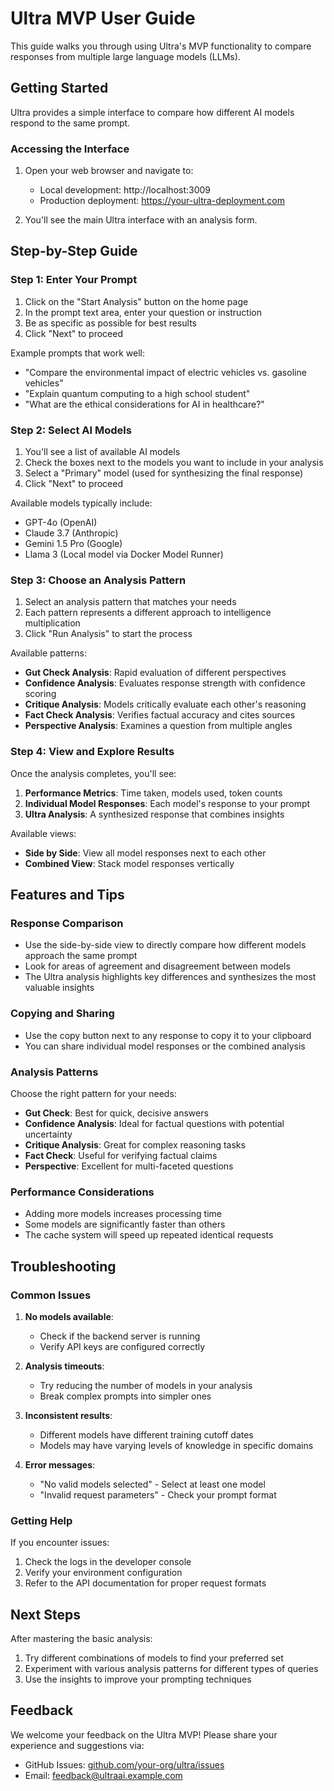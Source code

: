 # Ultra MVP User Guide

This guide walks you through using Ultra's MVP functionality to compare responses from multiple large language models (LLMs).

## Getting Started

Ultra provides a simple interface to compare how different AI models respond to the same prompt.

### Accessing the Interface

1. Open your web browser and navigate to:
   - Local development: http://localhost:3009
   - Production deployment: https://your-ultra-deployment.com

2. You'll see the main Ultra interface with an analysis form.

## Step-by-Step Guide

### Step 1: Enter Your Prompt

1. Click on the "Start Analysis" button on the home page
2. In the prompt text area, enter your question or instruction
3. Be as specific as possible for best results
4. Click "Next" to proceed

Example prompts that work well:
- "Compare the environmental impact of electric vehicles vs. gasoline vehicles"
- "Explain quantum computing to a high school student"
- "What are the ethical considerations for AI in healthcare?"

### Step 2: Select AI Models

1. You'll see a list of available AI models
2. Check the boxes next to the models you want to include in your analysis
3. Select a "Primary" model (used for synthesizing the final response)
4. Click "Next" to proceed

Available models typically include:
- GPT-4o (OpenAI)
- Claude 3.7 (Anthropic)
- Gemini 1.5 Pro (Google)
- Llama 3 (Local model via Docker Model Runner)

### Step 3: Choose an Analysis Pattern

1. Select an analysis pattern that matches your needs
2. Each pattern represents a different approach to intelligence multiplication
3. Click "Run Analysis" to start the process

Available patterns:
- **Gut Check Analysis**: Rapid evaluation of different perspectives
- **Confidence Analysis**: Evaluates response strength with confidence scoring
- **Critique Analysis**: Models critically evaluate each other's reasoning
- **Fact Check Analysis**: Verifies factual accuracy and cites sources
- **Perspective Analysis**: Examines a question from multiple angles

### Step 4: View and Explore Results

Once the analysis completes, you'll see:

1. **Performance Metrics**: Time taken, models used, token counts
2. **Individual Model Responses**: Each model's response to your prompt
3. **Ultra Analysis**: A synthesized response that combines insights

Available views:
- **Side by Side**: View all model responses next to each other
- **Combined View**: Stack model responses vertically

## Features and Tips

### Response Comparison

- Use the side-by-side view to directly compare how different models approach the same prompt
- Look for areas of agreement and disagreement between models
- The Ultra analysis highlights key differences and synthesizes the most valuable insights

### Copying and Sharing

- Use the copy button next to any response to copy it to your clipboard
- You can share individual model responses or the combined analysis

### Analysis Patterns

Choose the right pattern for your needs:

- **Gut Check**: Best for quick, decisive answers
- **Confidence Analysis**: Ideal for factual questions with potential uncertainty
- **Critique Analysis**: Great for complex reasoning tasks
- **Fact Check**: Useful for verifying factual claims
- **Perspective**: Excellent for multi-faceted questions

### Performance Considerations

- Adding more models increases processing time
- Some models are significantly faster than others
- The cache system will speed up repeated identical requests

## Troubleshooting

### Common Issues

1. **No models available**: 
   - Check if the backend server is running
   - Verify API keys are configured correctly

2. **Analysis timeouts**:
   - Try reducing the number of models in your analysis
   - Break complex prompts into simpler ones

3. **Inconsistent results**:
   - Different models have different training cutoff dates
   - Models may have varying levels of knowledge in specific domains

4. **Error messages**:
   - "No valid models selected" - Select at least one model
   - "Invalid request parameters" - Check your prompt format

### Getting Help

If you encounter issues:

1. Check the logs in the developer console
2. Verify your environment configuration
3. Refer to the API documentation for proper request formats

## Next Steps

After mastering the basic analysis:

1. Try different combinations of models to find your preferred set
2. Experiment with various analysis patterns for different types of queries
3. Use the insights to improve your prompting techniques

## Feedback

We welcome your feedback on the Ultra MVP! Please share your experience and suggestions via:

- GitHub Issues: [github.com/your-org/ultra/issues](https://github.com/your-org/ultra/issues)
- Email: feedback@ultraai.example.com